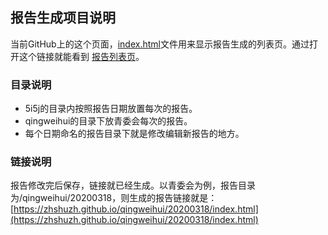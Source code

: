 ## 报告生成项目说明

当前GitHub上的这个页面，[index.html](https://zhshuzh.github.io/index.html)文件用来显示报告生成的列表页。通过打开这个链接就能看到 [报告列表页](https://zhshuzh.github.io/)。

### 目录说明

- 5i5j的目录内按照报告日期放置每次的报告。
- qingweihui的目录下放青委会每次的报告。
- 每个日期命名的报告目录下就是修改编辑新报告的地方。

### 链接说明

报告修改完后保存，链接就已经生成。以青委会为例，报告目录为/qingweihui/20200318，则生成的报告链接就是：
[https://zhshuzh.github.io/qingweihui/20200318/index.html](https://zhshuzh.github.io/qingweihui/20200318/index.html)

